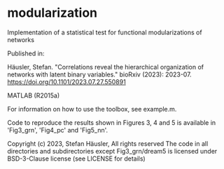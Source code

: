 # modularization
Implementation of a statistical test for functional modularizations of networks

Published in:

Häusler, Stefan. "Correlations reveal the hierarchical organization of networks with latent binary variables." bioRxiv (2023): 2023-07.
https://doi.org/10.1101/2023.07.27.550891

MATLAB (R2015a)

For information on how to use the toolbox, see example.m.

Code to reproduce the results shown in Figures 3, 4 and 5 is available in 'Fig3_grn', 'Fig4_pc' and 'Fig5_nn'.

Copyright (c) 2023, Stefan Häusler, All rights reserved
The code in all directories and subdirectories except Fig3_grn/dream5 is licensed under BSD-3-Clause license (see LICENSE for details)
